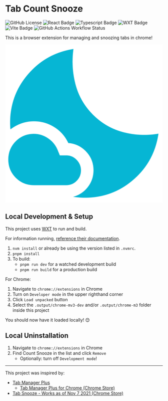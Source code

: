 # Tab Count Snooze

<!-- @see https://shields.io/ -->
![GitHub License](https://img.shields.io/github/license/ldeveber/count-snooze?style=flat-square)
![React Badge](https://img.shields.io/badge/React-149eca?style=flat-square&logo=react&labelColor=grey)
![Typescript Badge](https://img.shields.io/badge/Typescript-3178C6?style=flat-square&logo=typescript&labelColor=grey)
![WXT Badge](https://img.shields.io/badge/WXT-67D55E?style=flat-square&logo=wxt&labelColor=grey)
![Vite Badge](https://img.shields.io/badge/Vite-646cff?style=flat-square&logo=vite&labelColor=grey)
![GitHub Actions Workflow Status](https://img.shields.io/github/actions/workflow/status/ldeveber/count-snooze/build?style=flat-square)

This is a browser extension for managing and snoozing tabs in chrome!

![Tab Count Snooze Logo](./assets/icon.png)

## Local Development & Setup

This project uses [WXT](https://wxt.dev/) to run and build.

For information running, [reference their documentation](https://wxt.dev/guide/introduction.html).

1. `nvm install` or already be using the version listed in `.nvmrc`.
1. `pnpm install`
1. To build:
   * `pnpm run dev` for a watched development build
   * `pnpm run build` for a production build

For Chrome:

1. Navigate to `chrome://extensions` in Chrome
1. Turn on `Developer mode` in the upper righthand corner
1. Click `Load unpacked` button
1. Select the `.output/chrome-mv3-dev` and/or `.output/chrome-m3` folder inside this project

You should now have it loaded locally! 😊

## Local Uninstallation

1. Navigate to `chrome://extensions` in Chrome
1. Find Count Snooze in the list and click `Remove`
    * Optionally: turn off `Development mode`!

---

This project was inspired by:

* [Tab Manager Plus](https://github.com/stefanXO/Tab-Manager-Plus)
  * [Tab Manager Plus for Chrome (Chrome Store)](https://chromewebstore.google.com/detail/tab-manager-plus-for-chro/cnkdjjdmfiffagllbiiilooaoofcoeff)
* [Tab Snooze - Works as of Nov 7 2021 (Chrome Store)](https://chromewebstore.google.com/detail/tab-snooze-works-as-of-no/kgnigbfnfjgpfaiaafcbgdkpalapiinb)
